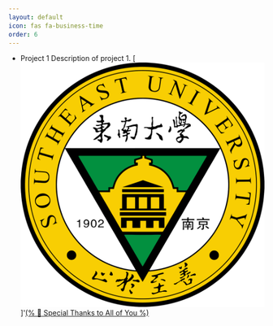 ```yaml
---
layout: default
icon: fas fa-business-time
order: 6
---
```


- Project 1
  Description of project 1.
  [![Project 1 Image](/images/SEU.png)]'<a href=" _posts/2024-03-24-03242024.md">(% 🤝 Special Thanks to All of You %)

